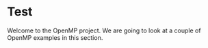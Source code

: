 # Test

Welcome to the OpenMP project. We are going to look at a couple of OpenMP examples in this section.
